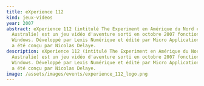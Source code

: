 ```yaml
---
title: eXperience 112
kind: jeux-videos
year: 2007
abstract: eXperience 112 (intitulé The Experiment en Amérique du Nord et en
  Australie) est un jeu vidéo d'aventure sorti en octobre 2007 fonctionnant sur
  Windows. Développé par Lexis Numérique et édité par Micro Application, le jeu
  a été conçu par Nicolas Delaye.
description: eXperience 112 (intitulé The Experiment en Amérique du Nord et en
  Australie) est un jeu vidéo d'aventure sorti en octobre 2007 fonctionnant sur
  Windows. Développé par Lexis Numérique et édité par Micro Application, le jeu
  a été conçu par Nicolas Delaye.
image: /assets/images/events/experience_112_logo.png
---
```

